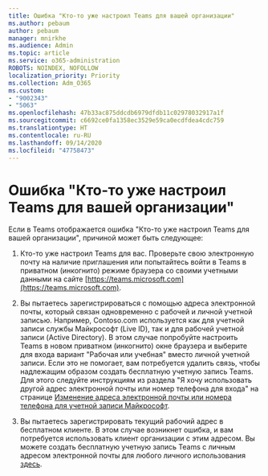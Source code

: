```yaml
---
title: Ошибка "Кто-то уже настроил Teams для вашей организации"
ms.author: pebaum
author: pebaum
manager: mnirkhe
ms.audience: Admin
ms.topic: article
ms.service: o365-administration
ROBOTS: NOINDEX, NOFOLLOW
localization_priority: Priority
ms.collection: Adm_O365
ms.custom:
- "9002343"
- "5063"
ms.openlocfilehash: 47b33ac875ddcdb6979dfdb11c02978032917a1f
ms.sourcegitcommit: c6692ce0fa1358ec3529e59ca0ecdfdea4cdc759
ms.translationtype: HT
ms.contentlocale: ru-RU
ms.lasthandoff: 09/14/2020
ms.locfileid: "47758473"
---
```

# <a name="someone-has-already-set-up-teams-for-your-organization-error"></a>Ошибка "Кто-то уже настроил Teams для вашей организации"

Если в Teams отображается ошибка "Кто-то уже настроил Teams для вашей организации", причиной может быть следующее:

1. Кто-то уже настроил Teams для вас. Проверьте свою электронную почту на наличие приглашения или попытайтесь войти в Teams в приватном (инкогнито) режиме браузера со своими учетными данными на сайте [https://teams.microsoft.com](https://teams.microsoft.com).

2. Вы пытаетесь зарегистрироваться с помощью адреса электронной почты, который связан одновременно с рабочей и личной учетной записью. Например, Contoso.com используется как для учетной записи службы Майкрософт (Live ID), так и для рабочей учетной записи (Active Directory). В этом случае попробуйте настроить Teams в новом приватном (инкогнито) окне браузера и выберите для входа вариант "Рабочая или учебная" вместо личной учетной записи. Если это не помогает, вам потребуется удалить связь, чтобы надлежащим образом создать бесплатную учетную запись Teams. Для этого следуйте инструкциям из раздела "Я хочу использовать другой адрес электронной почты или номер телефона для входа" на странице [Изменение адреса электронной почты или номера телефона для учетной записи Майкрософт](https://support.microsoft.com/help/12407).

3. Вы пытаетесь зарегистрировать текущий рабочий адрес в бесплатном клиенте. В этом случае возникнет ошибка, и вам потребуется использовать клиент организации с этим адресом. Вы можете создать бесплатную учетную запись Teams с личным адресом электронной почты для любого личного использования [здесь](https://products.office.com/microsoft-teams/group-chat-software).
